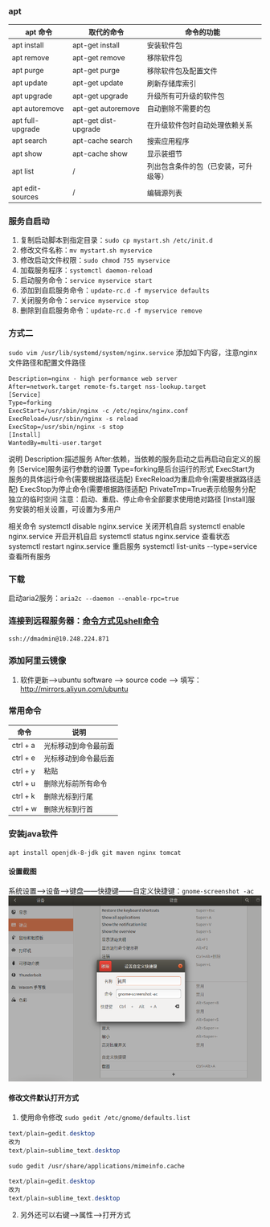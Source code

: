 ### apt
|apt 命令|取代的命令|命令的功能|
|---|---|---|
|apt install|apt-get install|安装软件包|
|apt remove|apt-get remove|移除软件包|
|apt purge|apt-get purge|移除软件包及配置文件|
|apt update|apt-get update|刷新存储库索引|
|apt upgrade|apt-get upgrade|升级所有可升级的软件包|
|apt autoremove|apt-get autoremove|自动删除不需要的包|
|apt full-upgrade|apt-get dist-upgrade|在升级软件包时自动处理依赖关系|
|apt search|apt-cache search|搜索应用程序|
|apt show|apt-cache show|显示装细节|
|apt list|/|列出包含条件的包（已安装，可升级等）|
|apt edit-sources|/|编辑源列表|

### 服务自启动
1. 复制启动脚本到指定目录：`sudo cp mystart.sh /etc/init.d`
2. 修改文件名称：`mv mystart.sh myservice`
1. 修改启动文件权限：`sudo chmod 755 myservice`
3. 加载服务程序：`systemctl daemon-reload`
2. 启动服务命令：`service myservice start`
3. 添加到自启服务命令：`update-rc.d -f myservice defaults`
4. 关闭服务命令：`service myservice stop`
5. 删除到自启服务命令：`update-rc.d -f myservice remove`

### 方式二
`sudo vim /usr/lib/systemd/system/nginx.service`
添加如下内容，注意nginx文件路径和配置文件路径

```  shell
Description=nginx - high performance web server
After=network.target remote-fs.target nss-lookup.target
[Service]
Type=forking
ExecStart=/usr/sbin/nginx -c /etc/nginx/nginx.conf
ExecReload=/usr/sbin/nginx -s reload
ExecStop=/usr/sbin/nginx -s stop
[Install]
WantedBy=multi-user.target
```
说明
Description:描述服务
After:依赖，当依赖的服务启动之后再启动自定义的服务
[Service]服务运行参数的设置
Type=forking是后台运行的形式
ExecStart为服务的具体运行命令(需要根据路径适配)
ExecReload为重启命令(需要根据路径适配)
ExecStop为停止命令(需要根据路径适配)
PrivateTmp=True表示给服务分配独立的临时空间
注意：启动、重启、停止命令全部要求使用绝对路径
[Install]服务安装的相关设置，可设置为多用户

相关命令
systemctl disable nginx.service 关闭开机自启
systemctl enable nginx.service 开启开机自启
systemctl status nginx.service 查看状态
systemctl restart nginx.service 重启服务
systemctl list-units --type=service 查看所有服务
### 下载
启动aria2服务：`aria2c --daemon --enable-rpc=true`

### 连接到远程服务器：[命令方式见shell命令](https://github.com/chahongjing/CodeSummary/blob/master/linux/shell.md)
``` shell
ssh://dmadmin@10.248.224.871
```

### 添加阿里云镜像
1. 软件更新-->ubuntu software --> source code --> 填写：http://mirrors.aliyun.com/ubuntu

### 常用命令
|命令|说明|
|---|---|
|ctrl + a|光标移动到命令最前面|
|ctrl + e|光标移动到命令最后面|
|ctrl + y|粘贴|
|ctrl + u|删除光标前所有命令|
|ctrl + k|删除光标到行尾|
|ctrl + w|删除光标到行首|

### 安装java软件
`apt install openjdk-8-jdk git maven nginx tomcat`

#### 设置截图
系统设置——>设备——>键盘——快捷键——自定义快捷键：`gnome-screenshot -ac`
![设置截图快捷键](../imgs/linux/screenshotcut.png)

#### 修改文件默认打开方式
1. 使用命令修改
`sudo gedit /etc/gnome/defaults.list`
``` java
text/plain=gedit.desktop
改为  
text/plain=sublime_text.desktop
```
`sudo gedit /usr/share/applications/mimeinfo.cache`
``` java
text/plain=gedit.desktop
改为  
text/plain=sublime_text.desktop
```
2. 另外还可以右键-->属性-->打开方式